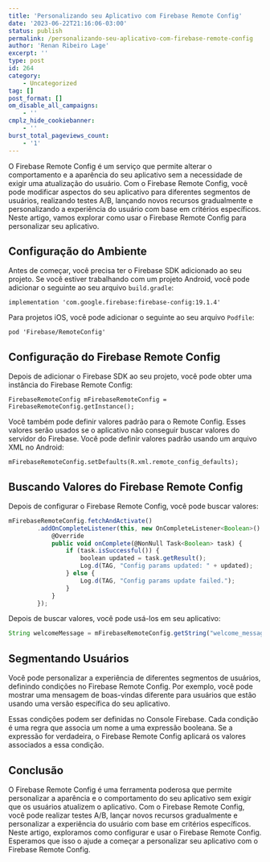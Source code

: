 ```yaml
---
title: 'Personalizando seu Aplicativo com Firebase Remote Config'
date: '2023-06-22T21:16:06-03:00'
status: publish
permalink: /personalizando-seu-aplicativo-com-firebase-remote-config
author: 'Renan Ribeiro Lage'
excerpt: ''
type: post
id: 264
category:
    - Uncategorized
tag: []
post_format: []
om_disable_all_campaigns:
    - ''
cmplz_hide_cookiebanner:
    - ''
burst_total_pageviews_count:
    - '1'
---
```

O Firebase Remote Config é um serviço que permite alterar o comportamento e a aparência do seu aplicativo sem a necessidade de exigir uma atualização do usuário. Com o Firebase Remote Config, você pode modificar aspectos do seu aplicativo para diferentes segmentos de usuários, realizando testes A/B, lançando novos recursos gradualmente e personalizando a experiência do usuário com base em critérios específicos. Neste artigo, vamos explorar como usar o Firebase Remote Config para personalizar seu aplicativo.

Configuração do Ambiente
------------------------

Antes de começar, você precisa ter o Firebase SDK adicionado ao seu projeto. Se você estiver trabalhando com um projeto Android, você pode adicionar o seguinte ao seu arquivo `build.gradle`:

``` shell
implementation 'com.google.firebase:firebase-config:19.1.4'
```

Para projetos iOS, você pode adicionar o seguinte ao seu arquivo `Podfile`:

``` shell
pod 'Firebase/RemoteConfig'
```

Configuração do Firebase Remote Config
--------------------------------------

Depois de adicionar o Firebase SDK ao seu projeto, você pode obter uma instância do Firebase Remote Config:

``` shell
FirebaseRemoteConfig mFirebaseRemoteConfig = FirebaseRemoteConfig.getInstance();
```
Você também pode definir valores padrão para o Remote Config. Esses valores serão usados se o aplicativo não conseguir buscar valores do servidor do Firebase. Você pode definir valores padrão usando um arquivo XML no Android:

``` shell
mFirebaseRemoteConfig.setDefaults(R.xml.remote_config_defaults);

```

Buscando Valores do Firebase Remote Config
------------------------------------------

Depois de configurar o Firebase Remote Config, você pode buscar valores:

``` javascript
mFirebaseRemoteConfig.fetchAndActivate()
        .addOnCompleteListener(this, new OnCompleteListener<Boolean>() {
            @Override
            public void onComplete(@NonNull Task<Boolean> task) {
                if (task.isSuccessful()) {
                    boolean updated = task.getResult();
                    Log.d(TAG, "Config params updated: " + updated);
                } else {
                    Log.d(TAG, "Config params update failed.");
                }
            }
        });

```

Depois de buscar valores, você pode usá-los em seu aplicativo:

``` javascript
String welcomeMessage = mFirebaseRemoteConfig.getString("welcome_message");
```

Segmentando Usuários
--------------------

Você pode personalizar a experiência de diferentes segmentos de usuários, definindo condições no Firebase Remote Config. Por exemplo, você pode mostrar uma mensagem de boas-vindas diferente para usuários que estão usando uma versão específica do seu aplicativo.

Essas condições podem ser definidas no Console Firebase. Cada condição é uma regra que associa um nome a uma expressão booleana. Se a expressão for verdadeira, o Firebase Remote Config aplicará os valores associados a essa condição.

Conclusão
---------

O Firebase Remote Config é uma ferramenta poderosa que permite personalizar a aparência e o comportamento do seu aplicativo sem exigir que os usuários atualizem o aplicativo. Com o Firebase Remote Config, você pode realizar testes A/B, lançar novos recursos gradualmente e personalizar a experiência do usuário com base em critérios específicos. Neste artigo, exploramos como configurar e usar o Firebase Remote Config. Esperamos que isso o ajude a começar a personalizar seu aplicativo com o Firebase Remote Config.
